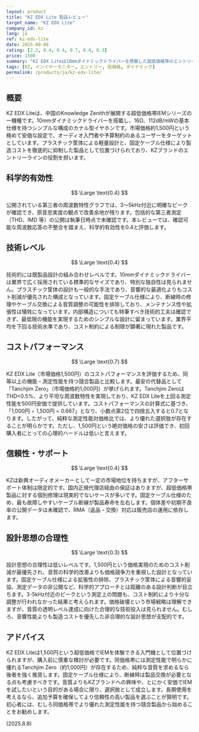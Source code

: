 ```yaml
---
layout: product
title: "KZ EDX Lite 製品レビュー"
target_name: "KZ EDX Lite"
company_id: kz
lang: ja
ref: kz-edx-lite
date: 2025-08-08
rating: [2.2, 0.4, 0.4, 0.7, 0.4, 0.3]
price: 1500
summary: "KZ EDX Liteは10mmダイナミックドライバーを搭載した超低価格帯のエントリーIEMです。1,500円という価格は魅力的ですが、公開測定の範囲で確認できる科学的な音質改善効果は限定的です。"
tags: [KZ, インイヤーモニター, エントリー, 低価格, ダイナミック]
permalink: /products/ja/kz-edx-lite/
---
```

## 概要

KZ EDX Liteは、中国のKnowledge Zenithが展開する超低価格帯IEMシリーズの一機種です。10mmダイナミックドライバーを搭載し、16Ω、112dB/mWの基本仕様を持つシンプルな構成のカナル型イヤホンです。市場価格約1,500円という極めて安価な設定で、オーディオ入門者や予算制約のあるユーザーをターゲットとしています。プラスチック筐体による軽量設計と、固定ケーブル仕様により製造コストを徹底的に抑制した製品として位置づけられており、KZブランドのエントリーラインの役割を担います。

## 科学的有効性

$$ \Large \text{0.4} $$

公開されている第三者の周波数特性グラフでは、3〜5kHz付近に明確なピークが確認でき、原音忠実度の観点で改善余地が残ります。包括的な第三者測定（THD、IMD 等）の公開は執筆日時点で未確認です。本レビューでは、確認可能な周波数応答の不整合を踏まえ、科学的有効性を0.4と評価します。

## 技術レベル

$$ \Large \text{0.4} $$

技術的には既製品設計の組み合わせレベルです。10mmダイナミックドライバーは業界で広く採用されている標準的なサイズであり、特別な独自性は見られません。プラスチック筐体の設計も一般的な手法であり、音響的な最適化よりもコスト削減が優先された構成となっています。固定ケーブル仕様により、断線時の修理やケーブル交換による音質調整の可能性を排除しており、メンテナンス性や拡張性は犠牲になっています。内部構造についても特筆すべき技術的工夫は確認できず、最低限の機能を実現するためのシンプルな設計に留まっています。業界平均を下回る技術水準であり、コスト制約による制限が顕著に現れた製品です。

## コストパフォーマンス

$$ \Large \text{0.7} $$

KZ EDX Lite（市場価格1,500円）のコストパフォーマンスを評価するため、同等以上の機能・測定性能を持つ競合製品と比較します。最安の代替品として「Tanchjim Zero」（市場価格約1,000円）が挙げられます。Tanchjim ZeroはTHD<0.5%、より平坦な周波数特性を実現しており、KZ EDX Liteを上回る測定性能を500円安価で提供しています。コストパフォーマンスの計算式に基づき、「1,000円 ÷ 1,500円 = 0.667」となり、小数点第2位で四捨五入すると0.7となります。したがって、純粋な測定性能対価格比では、より優れた選択肢が存在することが明らかです。ただし、1,500円という絶対価格の安さは評価でき、初回購入者にとっての心理的ハードルは低いと言えます。

## 信頼性・サポート

$$ \Large \text{0.4} $$

KZは新興オーディオメーカーとして一定の市場地位を持ちますが、アフターサポート体制は限定的です。国内正規代理店経由の保証はありますが、超低価格帯製品に対する個別修理は現実的でないケースが多いです。固定ケーブル仕様のため、最も故障しやすいケーブル断線が製品寿命を左右します。個体差や初期不良率の公開データは未確認で、RMA（返品・交換）対応は販売店の運用に依存します。

## 設計思想の合理性

$$ \Large \text{0.3} $$

設計思想の合理性は低いレベルです。1,500円という価格実現のためのコスト削減が最優先され、音質の科学的改善よりも価格競争力を重視した設計となっています。固定ケーブル仕様による拡張性の排除、プラスチック筐体による音響的妥協、測定データの非公開など、科学的アプローチとは距離のある設計判断が目立ちます。3-5kHz付近のピークという測定上の問題も、コスト制約により十分な調整が行われなかった結果と考えられます。価格破壊という市場戦略は理解できますが、音質の透明レベル達成に向けた合理的な技術投入は見られません。むしろ、音響性能よりも製造コストを優先した非合理的な設計思想が支配的です。

## アドバイス

KZ EDX Liteは1,500円という超低価格でIEMを体験できる入門機として位置づけられますが、購入前に慎重な検討が必要です。同価格帯には測定性能で明らかに優れるTanchjim Zero（約1,000円）が存在するため、純粋な音質を求めるなら後者を強く推奨します。固定ケーブル仕様により、断線時は製品交換が必要となる点も考慮すべきです。音質よりもKZブランドへの興味や、とにかく安価でIEMを試したいという目的がある場合に限り、選択肢として成立します。長期使用を考えるなら、追加予算を確保してより信頼性の高い製品を選ぶことが賢明です。初心者には、むしろ同価格帯でより優れた測定性能を持つ競合製品から始めることをお勧めします。

(2025.8.8)